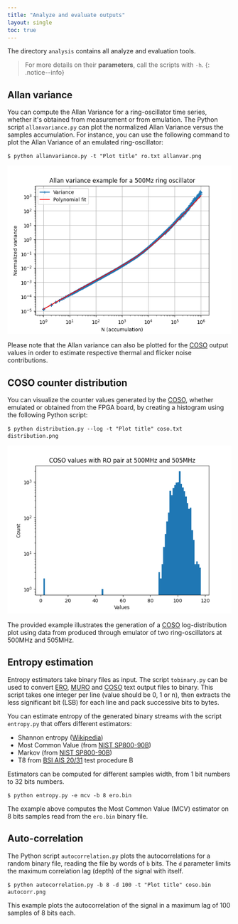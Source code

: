 ```yaml
---
title: "Analyze and evaluate outputs"
layout: single
toc: true
---
```


The directory `analysis` contains all analyze and evaluation tools.

> For more details on their **parameters**, call the scripts with `-h`.
{: .notice--info}

## Allan variance

You can compute the Allan Variance for a ring-oscillator time series, whether it's obtained from measurement or from emulation. The Python script `allanvariance.py` can plot the normalized Allan Variance versus the samples accumulation. For instance, you can use the following command to plot the Allan Variance of an emulated ring-oscillator:

```
$ python allanvariance.py -t "Plot title" ro.txt allanvar.png
```

![Allan variance example for a 500Mz ring oscillator](/assets/images/allanvariance.png)

Please note that the Allan variance can also be plotted for the [COSO](hardware#coso) output values in order to estimate respective thermal and flicker noise contributions.

## COSO counter distribution

You can visualize the counter values generated by the [COSO](hardware#coso), whether emulated or obtained from the FPGA board, by creating a histogram using the following Python script:

```
$ python distribution.py --log -t "Plot title" coso.txt distribution.png
```

![COSO values with RO pair at 500MHz and 505MHz](/assets/images/cosodistribution.png)

The provided example illustrates the generation of a [COSO](hardware#coso) log-distribution plot using data from produced through emulator of two ring-oscillators at 500MHz and 505MHz.

## Entropy estimation

Entropy estimators take binary files as input. The script `tobinary.py` can be used to convert [ERO](hardware#ero), [MURO](hardware#muro) and [COSO](hardware#coso) text output files to binary. This script takes one integer per line (value should be 0, 1 or n), then extracts the less significant bit (LSB) for each line and pack successive bits to bytes.

You can estimate entropy of the generated binary streams with the script `entropy.py` that offers different estimators:
* Shannon entropy ([Wikipedia](https://en.wikipedia.org/wiki/Entropy_(information_theory)))
* Most Common Value (from [NIST SP800-90B](https://csrc.nist.gov/pubs/sp/800/90/b/final))
* Markov (from [NIST SP800-90B](https://csrc.nist.gov/pubs/sp/800/90/b/final))
* T8 from [BSI AIS 20/31](https://www.bsi.bund.de/dok/randomnumbergenerators) test procedure B

Estimators can be computed for different samples width, from 1 bit numbers to 32 bits numbers.

```
$ python entropy.py -e mcv -b 8 ero.bin
```

The example above computes the Most Common Value (MCV) estimator on 8 bits samples read from the `ero.bin` binary file.

## Auto-correlation

The Python script `autocorrelation.py` plots the autocorrelations for a random binary file, reading the file by words of `b` bits. The `d` parameter limits the maximum correlation lag (depth) of the signal with itself.

```
$ python autocorrelation.py -b 8 -d 100 -t "Plot title" coso.bin autocorr.png
```

This example plots the autocorrelation of the signal in a maximum lag of 100 samples of 8 bits each.

<!-- ## Howtos and recipies -->
<!-- TODO -->

<!-- ### How to estimate thermal and flicker noise amplitude factors -->
<!-- TODO -->

<!-- ### How to run standardized test -->
<!-- TODO -->
